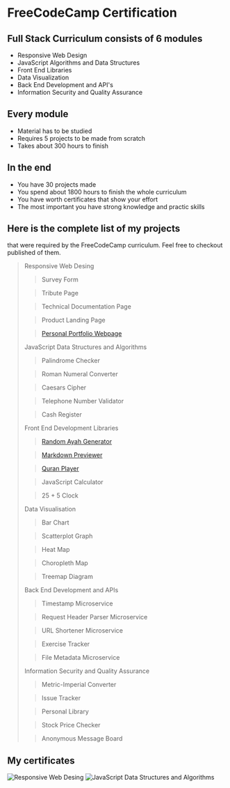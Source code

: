 # FreeCodeCamp Certification    

## Full Stack Curriculum consists of 6 modules
- Responsive Web Design
- JavaScript Algorithms and Data Structures
- Front End Libraries
- Data Visualization
- Back End Development and API's
- Information Security and Quality Assurance

## Every module
- Material has to be studied
- Requires 5 projects to be made from scratch
- Takes about 300 hours to finish 

## In the end
- You have 30 projects made 
- You spend about 1800 hours to finish the whole curriculum
- You have worth certificates that show your effort
- The most important you have strong knowledge and practic skills

## Here is the complete list of my projects 
that were required by the FreeCodeCamp curriculum. Feel free to checkout published of them.

>
> Responsive Web Desing
>
> > Survey Form
>
> > Tribute Page
>
> > Technical Documentation Page
> 
> > Product Landing Page
> 
> > [Personal Portfolio Webpage](https://amarhusika.netlify.app)
>
> JavaScript Data Structures and Algorithms
>
> > Palindrome Checker
> 
> > Roman Numeral Converter
> 
> > Caesars Cipher
> 
> > Telephone Number Validator
> 
> > Cash Register
> 
> Front End Development Libraries
> 
> > [Random Ayah Generator](https://github.com/amar-husika/random-ayah)
> 
> > [Markdown Previewer](https://github.com/amar-husika/mark-down-previever)
>
> > [Quran Player](https://github.com/amar-husika/quran-player)
> 
> > JavaScript Calculator
>
> > 25 + 5 Clock
>
> Data Visualisation
> 
> > Bar Chart
> 
> > Scatterplot Graph	
>
> > Heat Map
> 
> > Choropleth Map
>
> > Treemap Diagram
>
> Back End Development and APIs
> 
> > Timestamp Microservice
> 
> > Request Header Parser Microservice	
>
> > URL Shortener Microservice
> 
> > Exercise Tracker
>
> > File Metadata Microservice
>
> Information Security and Quality Assurance
> 
> > Metric-Imperial Converter
> 
> > Issue Tracker	
>
> > Personal Library
> 
> > Stock Price Checker
>
> > Anonymous Message Board
>

## My certificates

![Responsive Web Desing](https://i.ibb.co/52nCZjp/Responsive-Web-Design.jpg)
![JavaScript Data Structures and Algorithms](https://i.ibb.co/6wYjGx8/Java-Script-Algorithms-and-Data-Structures.jpg)
